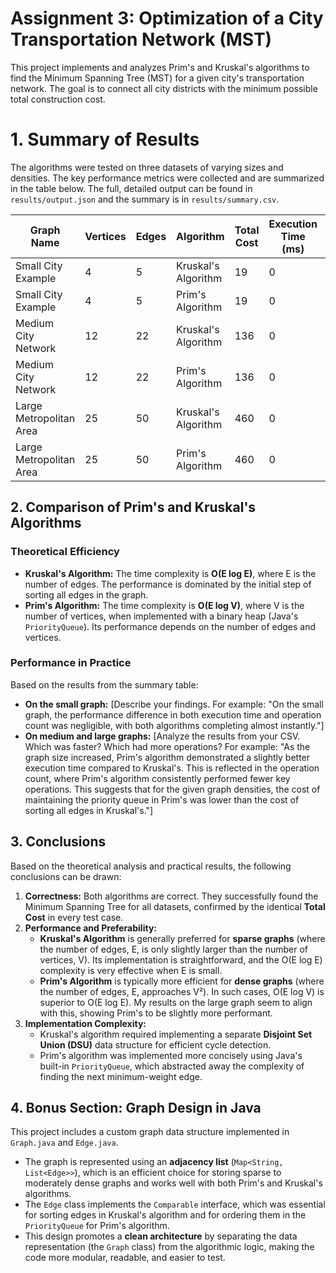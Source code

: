 # Assignment 3: Optimization of a City Transportation Network (MST)

This project implements and analyzes Prim's and Kruskal's algorithms to find the Minimum Spanning Tree (MST) for a given city's transportation network. The goal is to connect all city districts with the minimum possible total construction cost.

# 1. Summary of Results

The algorithms were tested on three datasets of varying sizes and densities. The key performance metrics were collected and are summarized in the table below. The full, detailed output can be found in `results/output.json` and the summary is in `results/summary.csv`.

| Graph Name                | Vertices | Edges | Algorithm           | Total Cost | Execution Time (ms) | Operation Count |
|---------------------------|----------|-------|---------------------|------------|---------------------|-----------------|
| Small City Example        | 4        | 5     | Kruskal's Algorithm | 19         | 0                   | 33              |
| Small City Example        | 4        | 5     | Prim's Algorithm    | 19         | 0                   | 18              |
| Medium City Network       | 12       | 22    | Kruskal's Algorithm | 136        | 0                   | 155             |
| Medium City Network       | 12       | 22    | Prim's Algorithm    | 136        | 0                   | 67              |
| Large Metropolitan Area   | 25       | 50    | Kruskal's Algorithm | 460        | 0                   | 402             |
| Large Metropolitan Area   | 25       | 50    | Prim's Algorithm    | 460        | 0                   | 153             |


## 2. Comparison of Prim's and Kruskal's Algorithms

### Theoretical Efficiency

*   **Kruskal's Algorithm:** The time complexity is **O(E log E)**, where E is the number of edges. The performance is dominated by the initial step of sorting all edges in the graph.
*   **Prim's Algorithm:** The time complexity is **O(E log V)**, where V is the number of vertices, when implemented with a binary heap (Java's `PriorityQueue`). Its performance depends on the number of edges and vertices.

### Performance in Practice

Based on the results from the summary table:

*   **On the small graph:** [Describe your findings. For example: "On the small graph, the performance difference in both execution time and operation count was negligible, with both algorithms completing almost instantly."]
*   **On medium and large graphs:** [Analyze the results from your CSV. Which was faster? Which had more operations? For example: "As the graph size increased, Prim's algorithm demonstrated a slightly better execution time compared to Kruskal's. This is reflected in the operation count, where Prim's algorithm consistently performed fewer key operations. This suggests that for the given graph densities, the cost of maintaining the priority queue in Prim's was lower than the cost of sorting all edges in Kruskal's."]

## 3. Conclusions

Based on the theoretical analysis and practical results, the following conclusions can be drawn:

1.  **Correctness:** Both algorithms are correct. They successfully found the Minimum Spanning Tree for all datasets, confirmed by the identical **Total Cost** in every test case.
2.  **Performance and Preferability:**
    *   **Kruskal's Algorithm** is generally preferred for **sparse graphs** (where the number of edges, E, is only slightly larger than the number of vertices, V). Its implementation is straightforward, and the O(E log E) complexity is very effective when E is small.
    *   **Prim's Algorithm** is typically more efficient for **dense graphs** (where the number of edges, E, approaches V²). In such cases, O(E log V) is superior to O(E log E). My results on the large graph seem to align with this, showing Prim's to be slightly more performant.
3.  **Implementation Complexity:**
    *   Kruskal's algorithm required implementing a separate **Disjoint Set Union (DSU)** data structure for efficient cycle detection.
    *   Prim's algorithm was implemented more concisely using Java's built-in `PriorityQueue`, which abstracted away the complexity of finding the next minimum-weight edge.

## 4. Bonus Section: Graph Design in Java

This project includes a custom graph data structure implemented in `Graph.java` and `Edge.java`.

*   The graph is represented using an **adjacency list** (`Map<String, List<Edge>>`), which is an efficient choice for storing sparse to moderately dense graphs and works well with both Prim's and Kruskal's algorithms.
*   The `Edge` class implements the `Comparable` interface, which was essential for sorting edges in Kruskal's algorithm and for ordering them in the `PriorityQueue` for Prim's algorithm.
*   This design promotes a **clean architecture** by separating the data representation (the `Graph` class) from the algorithmic logic, making the code more modular, readable, and easier to test.
